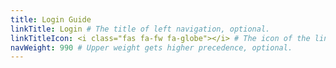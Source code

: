 ```yaml
---
title: Login Guide
linkTitle: Login # The title of left navigation, optional.
linkTitleIcon: <i class="fas fa-fw fa-globe"></i> # The icon of the link title, optional.
navWeight: 990 # Upper weight gets higher precedence, optional.
---
```

